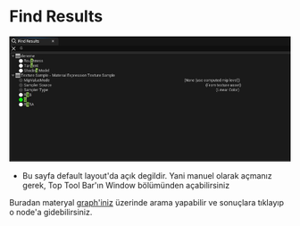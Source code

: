 # Find Results

<img src="../../../Dosyalar/Material_Editor_Find_Results.jpg">

* Bu sayfa default layout'da açık degildir. Yani manuel olarak açmanız gerek, Top Tool Bar'ın Window bölümünden açabilirsiniz

Buradan materyal [graph'iniz](../Graph) üzerinde arama yapabilir ve sonuçlara tıklayıp o node'a gidebilirsiniz.
